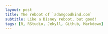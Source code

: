 ```yaml
---
layout: post
title: The reboot of `adamgoodkind.com`
subtitle: Like a Disney reboot, but good!
tags: [R, RStudio, Jekyll, Github, Markdown]
---
```

